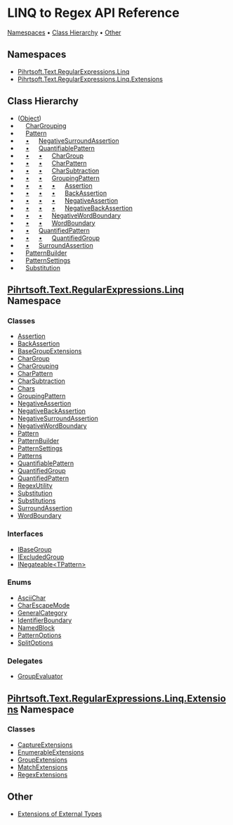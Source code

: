 # LINQ to Regex API Reference

[Namespaces](#namespaces) &#x2022; [Class Hierarchy](#class-hierarchy) &#x2022; [Other](#other)

## Namespaces

* [Pihrtsoft.Text.RegularExpressions.Linq](Pihrtsoft/Text/RegularExpressions/Linq/README.md)
* [Pihrtsoft.Text.RegularExpressions.Linq.Extensions](Pihrtsoft/Text/RegularExpressions/Linq/Extensions/README.md)

## Class Hierarchy

* \([Object](https://docs.microsoft.com/en-us/dotnet/api/system.object)\)<a id="System_Object"></a>
* &emsp; [CharGrouping](Pihrtsoft/Text/RegularExpressions/Linq/CharGrouping/README.md)<a id="Pihrtsoft_Text_RegularExpressions_Linq_CharGrouping"></a>
* &emsp; [Pattern](Pihrtsoft/Text/RegularExpressions/Linq/Pattern/README.md)<a id="Pihrtsoft_Text_RegularExpressions_Linq_Pattern"></a>
* &emsp; [&bull;](#Pihrtsoft_Text_RegularExpressions_Linq_Pattern "Pattern") &emsp; [NegativeSurroundAssertion](Pihrtsoft/Text/RegularExpressions/Linq/NegativeSurroundAssertion/README.md)<a id="Pihrtsoft_Text_RegularExpressions_Linq_NegativeSurroundAssertion"></a>
* &emsp; [&bull;](#Pihrtsoft_Text_RegularExpressions_Linq_Pattern "Pattern") &emsp; [QuantifiablePattern](Pihrtsoft/Text/RegularExpressions/Linq/QuantifiablePattern/README.md)<a id="Pihrtsoft_Text_RegularExpressions_Linq_QuantifiablePattern"></a>
* &emsp; [&bull;](#Pihrtsoft_Text_RegularExpressions_Linq_Pattern "Pattern") &emsp; [&bull;](#Pihrtsoft_Text_RegularExpressions_Linq_QuantifiablePattern "QuantifiablePattern") &emsp; [CharGroup](Pihrtsoft/Text/RegularExpressions/Linq/CharGroup/README.md)<a id="Pihrtsoft_Text_RegularExpressions_Linq_CharGroup"></a>
* &emsp; [&bull;](#Pihrtsoft_Text_RegularExpressions_Linq_Pattern "Pattern") &emsp; [&bull;](#Pihrtsoft_Text_RegularExpressions_Linq_QuantifiablePattern "QuantifiablePattern") &emsp; [CharPattern](Pihrtsoft/Text/RegularExpressions/Linq/CharPattern/README.md)<a id="Pihrtsoft_Text_RegularExpressions_Linq_CharPattern"></a>
* &emsp; [&bull;](#Pihrtsoft_Text_RegularExpressions_Linq_Pattern "Pattern") &emsp; [&bull;](#Pihrtsoft_Text_RegularExpressions_Linq_QuantifiablePattern "QuantifiablePattern") &emsp; [CharSubtraction](Pihrtsoft/Text/RegularExpressions/Linq/CharSubtraction/README.md)<a id="Pihrtsoft_Text_RegularExpressions_Linq_CharSubtraction"></a>
* &emsp; [&bull;](#Pihrtsoft_Text_RegularExpressions_Linq_Pattern "Pattern") &emsp; [&bull;](#Pihrtsoft_Text_RegularExpressions_Linq_QuantifiablePattern "QuantifiablePattern") &emsp; [GroupingPattern](Pihrtsoft/Text/RegularExpressions/Linq/GroupingPattern/README.md)<a id="Pihrtsoft_Text_RegularExpressions_Linq_GroupingPattern"></a>
* &emsp; [&bull;](#Pihrtsoft_Text_RegularExpressions_Linq_Pattern "Pattern") &emsp; [&bull;](#Pihrtsoft_Text_RegularExpressions_Linq_QuantifiablePattern "QuantifiablePattern") &emsp; [&bull;](#Pihrtsoft_Text_RegularExpressions_Linq_GroupingPattern "GroupingPattern") &emsp; [Assertion](Pihrtsoft/Text/RegularExpressions/Linq/Assertion/README.md)<a id="Pihrtsoft_Text_RegularExpressions_Linq_Assertion"></a>
* &emsp; [&bull;](#Pihrtsoft_Text_RegularExpressions_Linq_Pattern "Pattern") &emsp; [&bull;](#Pihrtsoft_Text_RegularExpressions_Linq_QuantifiablePattern "QuantifiablePattern") &emsp; [&bull;](#Pihrtsoft_Text_RegularExpressions_Linq_GroupingPattern "GroupingPattern") &emsp; [BackAssertion](Pihrtsoft/Text/RegularExpressions/Linq/BackAssertion/README.md)<a id="Pihrtsoft_Text_RegularExpressions_Linq_BackAssertion"></a>
* &emsp; [&bull;](#Pihrtsoft_Text_RegularExpressions_Linq_Pattern "Pattern") &emsp; [&bull;](#Pihrtsoft_Text_RegularExpressions_Linq_QuantifiablePattern "QuantifiablePattern") &emsp; [&bull;](#Pihrtsoft_Text_RegularExpressions_Linq_GroupingPattern "GroupingPattern") &emsp; [NegativeAssertion](Pihrtsoft/Text/RegularExpressions/Linq/NegativeAssertion/README.md)<a id="Pihrtsoft_Text_RegularExpressions_Linq_NegativeAssertion"></a>
* &emsp; [&bull;](#Pihrtsoft_Text_RegularExpressions_Linq_Pattern "Pattern") &emsp; [&bull;](#Pihrtsoft_Text_RegularExpressions_Linq_QuantifiablePattern "QuantifiablePattern") &emsp; [&bull;](#Pihrtsoft_Text_RegularExpressions_Linq_GroupingPattern "GroupingPattern") &emsp; [NegativeBackAssertion](Pihrtsoft/Text/RegularExpressions/Linq/NegativeBackAssertion/README.md)<a id="Pihrtsoft_Text_RegularExpressions_Linq_NegativeBackAssertion"></a>
* &emsp; [&bull;](#Pihrtsoft_Text_RegularExpressions_Linq_Pattern "Pattern") &emsp; [&bull;](#Pihrtsoft_Text_RegularExpressions_Linq_QuantifiablePattern "QuantifiablePattern") &emsp; [NegativeWordBoundary](Pihrtsoft/Text/RegularExpressions/Linq/NegativeWordBoundary/README.md)<a id="Pihrtsoft_Text_RegularExpressions_Linq_NegativeWordBoundary"></a>
* &emsp; [&bull;](#Pihrtsoft_Text_RegularExpressions_Linq_Pattern "Pattern") &emsp; [&bull;](#Pihrtsoft_Text_RegularExpressions_Linq_QuantifiablePattern "QuantifiablePattern") &emsp; [WordBoundary](Pihrtsoft/Text/RegularExpressions/Linq/WordBoundary/README.md)<a id="Pihrtsoft_Text_RegularExpressions_Linq_WordBoundary"></a>
* &emsp; [&bull;](#Pihrtsoft_Text_RegularExpressions_Linq_Pattern "Pattern") &emsp; [QuantifiedPattern](Pihrtsoft/Text/RegularExpressions/Linq/QuantifiedPattern/README.md)<a id="Pihrtsoft_Text_RegularExpressions_Linq_QuantifiedPattern"></a>
* &emsp; [&bull;](#Pihrtsoft_Text_RegularExpressions_Linq_Pattern "Pattern") &emsp; [&bull;](#Pihrtsoft_Text_RegularExpressions_Linq_QuantifiedPattern "QuantifiedPattern") &emsp; [QuantifiedGroup](Pihrtsoft/Text/RegularExpressions/Linq/QuantifiedGroup/README.md)<a id="Pihrtsoft_Text_RegularExpressions_Linq_QuantifiedGroup"></a>
* &emsp; [&bull;](#Pihrtsoft_Text_RegularExpressions_Linq_Pattern "Pattern") &emsp; [SurroundAssertion](Pihrtsoft/Text/RegularExpressions/Linq/SurroundAssertion/README.md)<a id="Pihrtsoft_Text_RegularExpressions_Linq_SurroundAssertion"></a>
* &emsp; [PatternBuilder](Pihrtsoft/Text/RegularExpressions/Linq/PatternBuilder/README.md)<a id="Pihrtsoft_Text_RegularExpressions_Linq_PatternBuilder"></a>
* &emsp; [PatternSettings](Pihrtsoft/Text/RegularExpressions/Linq/PatternSettings/README.md)<a id="Pihrtsoft_Text_RegularExpressions_Linq_PatternSettings"></a>
* &emsp; [Substitution](Pihrtsoft/Text/RegularExpressions/Linq/Substitution/README.md)<a id="Pihrtsoft_Text_RegularExpressions_Linq_Substitution"></a>

## [Pihrtsoft.Text.RegularExpressions.Linq](Pihrtsoft/Text/RegularExpressions/Linq/README.md) Namespace

### Classes

* [Assertion](Pihrtsoft/Text/RegularExpressions/Linq/Assertion/README.md)
* [BackAssertion](Pihrtsoft/Text/RegularExpressions/Linq/BackAssertion/README.md)
* [BaseGroupExtensions](Pihrtsoft/Text/RegularExpressions/Linq/BaseGroupExtensions/README.md)
* [CharGroup](Pihrtsoft/Text/RegularExpressions/Linq/CharGroup/README.md)
* [CharGrouping](Pihrtsoft/Text/RegularExpressions/Linq/CharGrouping/README.md)
* [CharPattern](Pihrtsoft/Text/RegularExpressions/Linq/CharPattern/README.md)
* [CharSubtraction](Pihrtsoft/Text/RegularExpressions/Linq/CharSubtraction/README.md)
* [Chars](Pihrtsoft/Text/RegularExpressions/Linq/Chars/README.md)
* [GroupingPattern](Pihrtsoft/Text/RegularExpressions/Linq/GroupingPattern/README.md)
* [NegativeAssertion](Pihrtsoft/Text/RegularExpressions/Linq/NegativeAssertion/README.md)
* [NegativeBackAssertion](Pihrtsoft/Text/RegularExpressions/Linq/NegativeBackAssertion/README.md)
* [NegativeSurroundAssertion](Pihrtsoft/Text/RegularExpressions/Linq/NegativeSurroundAssertion/README.md)
* [NegativeWordBoundary](Pihrtsoft/Text/RegularExpressions/Linq/NegativeWordBoundary/README.md)
* [Pattern](Pihrtsoft/Text/RegularExpressions/Linq/Pattern/README.md)
* [PatternBuilder](Pihrtsoft/Text/RegularExpressions/Linq/PatternBuilder/README.md)
* [PatternSettings](Pihrtsoft/Text/RegularExpressions/Linq/PatternSettings/README.md)
* [Patterns](Pihrtsoft/Text/RegularExpressions/Linq/Patterns/README.md)
* [QuantifiablePattern](Pihrtsoft/Text/RegularExpressions/Linq/QuantifiablePattern/README.md)
* [QuantifiedGroup](Pihrtsoft/Text/RegularExpressions/Linq/QuantifiedGroup/README.md)
* [QuantifiedPattern](Pihrtsoft/Text/RegularExpressions/Linq/QuantifiedPattern/README.md)
* [RegexUtility](Pihrtsoft/Text/RegularExpressions/Linq/RegexUtility/README.md)
* [Substitution](Pihrtsoft/Text/RegularExpressions/Linq/Substitution/README.md)
* [Substitutions](Pihrtsoft/Text/RegularExpressions/Linq/Substitutions/README.md)
* [SurroundAssertion](Pihrtsoft/Text/RegularExpressions/Linq/SurroundAssertion/README.md)
* [WordBoundary](Pihrtsoft/Text/RegularExpressions/Linq/WordBoundary/README.md)

### Interfaces

* [IBaseGroup](Pihrtsoft/Text/RegularExpressions/Linq/IBaseGroup/README.md)
* [IExcludedGroup](Pihrtsoft/Text/RegularExpressions/Linq/IExcludedGroup/README.md)
* [INegateable\<TPattern>](Pihrtsoft/Text/RegularExpressions/Linq/INegateable-1/README.md)

### Enums

* [AsciiChar](Pihrtsoft/Text/RegularExpressions/Linq/AsciiChar/README.md)
* [CharEscapeMode](Pihrtsoft/Text/RegularExpressions/Linq/CharEscapeMode/README.md)
* [GeneralCategory](Pihrtsoft/Text/RegularExpressions/Linq/GeneralCategory/README.md)
* [IdentifierBoundary](Pihrtsoft/Text/RegularExpressions/Linq/IdentifierBoundary/README.md)
* [NamedBlock](Pihrtsoft/Text/RegularExpressions/Linq/NamedBlock/README.md)
* [PatternOptions](Pihrtsoft/Text/RegularExpressions/Linq/PatternOptions/README.md)
* [SplitOptions](Pihrtsoft/Text/RegularExpressions/Linq/SplitOptions/README.md)

### Delegates

* [GroupEvaluator](Pihrtsoft/Text/RegularExpressions/Linq/GroupEvaluator/README.md)

## [Pihrtsoft.Text.RegularExpressions.Linq.Extensions](Pihrtsoft/Text/RegularExpressions/Linq/Extensions/README.md) Namespace

### Classes

* [CaptureExtensions](Pihrtsoft/Text/RegularExpressions/Linq/Extensions/CaptureExtensions/README.md)
* [EnumerableExtensions](Pihrtsoft/Text/RegularExpressions/Linq/Extensions/EnumerableExtensions/README.md)
* [GroupExtensions](Pihrtsoft/Text/RegularExpressions/Linq/Extensions/GroupExtensions/README.md)
* [MatchExtensions](Pihrtsoft/Text/RegularExpressions/Linq/Extensions/MatchExtensions/README.md)
* [RegexExtensions](Pihrtsoft/Text/RegularExpressions/Linq/Extensions/RegexExtensions/README.md)

## Other

* [Extensions of External Types](_Extensions.md)

